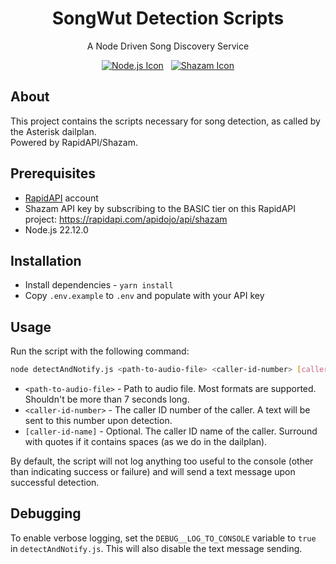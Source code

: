 <h1 align='center'>
  SongWut Detection Scripts
</h1>

<p align='center'>
  A Node Driven Song Discovery Service
</p>

<p align='center'>
  <a href="#"><img alt="Node.js Icon" src="https://img.shields.io/badge/Node%20js-339933?style=for-the-badge&logo=nodedotjs&logoColor=white" /></a>
  &nbsp;
  <a href="#"><img alt="Shazam Icon" src="https://img.shields.io/badge/Shazam-0088FF?style=for-the-badge&logo=Shazam&logoColor=white" /></a>
</p>

## About

This project contains the scripts necessary for song detection, as called by the Asterisk dailplan.  
Powered by RapidAPI/Shazam.

## Prerequisites

-   [RapidAPI](https://rapidapi.com) account
-   Shazam API key by subscribing to the BASIC tier on this RapidAPI project: https://rapidapi.com/apidojo/api/shazam
-   Node.js 22.12.0

## Installation

-   Install dependencies - `yarn install`
-   Copy `.env.example` to `.env` and populate with your API key

## Usage

Run the script with the following command:

```bash
node detectAndNotify.js <path-to-audio-file> <caller-id-number> [caller-id-name]
```

-   `<path-to-audio-file>` - Path to audio file. Most formats are supported. Shouldn't be more than 7 seconds long.
-   `<caller-id-number>` - The caller ID number of the caller. A text will be sent to this number upon detection.
-   `[caller-id-name]` - Optional. The caller ID name of the caller. Surround with quotes if it contains spaces (as we do in the dailplan).

By default, the script will not log anything too useful to the console (other than indicating success or failure) and will send a text message upon successful detection.

## Debugging

To enable verbose logging, set the `DEBUG__LOG_TO_CONSOLE` variable to `true` in `detectAndNotify.js`. This will also disable the text message sending.
